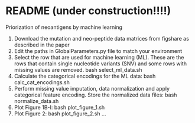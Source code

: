 # README (under construction!!!!)
Priorization of neoantigens by machine learning

1) Download the mutation and neo-peptide data matrices from figshare as described in the paper
2) Edit the paths in GlobalParameters.py file to match your environment
3) Select the row that are used for machine learning (ML). These are the rows that contain single nucleotide variants (SNV)
   and some rows with missing values are removed.
   bash select_ml_data.sh
4) Calculate the categorical encodings for the ML data:
   bash calc_cat_encodings.sh
5) Perform missing value imputation, data normalization and apply categorical feature encoding. Store the normalized data files:
   bash normalize_data.sh
6) Plot Figure 1B-I:
   bash plot_figure_1.sh
7) Plot Figure 2:
   bash plot_figure_2.sh
...
